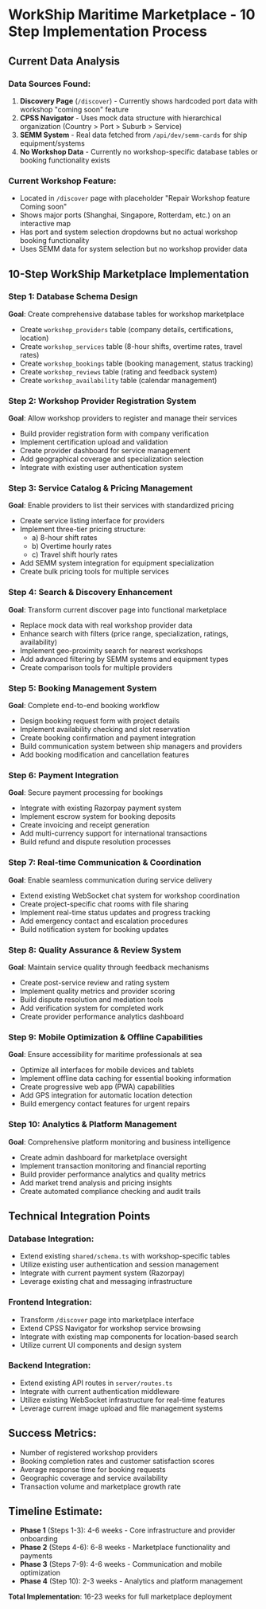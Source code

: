 # WorkShip Maritime Marketplace - 10 Step Implementation Process

## Current Data Analysis

### Data Sources Found:
1. **Discovery Page** (`/discover`) - Currently shows hardcoded port data with workshop "coming soon" feature
2. **CPSS Navigator** - Uses mock data structure with hierarchical organization (Country > Port > Suburb > Service)
3. **SEMM System** - Real data fetched from `/api/dev/semm-cards` for ship equipment/systems
4. **No Workshop Data** - Currently no workshop-specific database tables or booking functionality exists

### Current Workshop Feature:
- Located in `/discover` page with placeholder "Repair Workshop feature Coming soon"
- Shows major ports (Shanghai, Singapore, Rotterdam, etc.) on an interactive map
- Has port and system selection dropdowns but no actual workshop booking functionality
- Uses SEMM data for system selection but no workshop provider data

## 10-Step WorkShip Marketplace Implementation

### Step 1: Database Schema Design
**Goal**: Create comprehensive database tables for workshop marketplace
- Create `workshop_providers` table (company details, certifications, location)
- Create `workshop_services` table (8-hour shifts, overtime rates, travel rates)
- Create `workshop_bookings` table (booking management, status tracking)
- Create `workshop_reviews` table (rating and feedback system)
- Create `workshop_availability` table (calendar management)

### Step 2: Workshop Provider Registration System
**Goal**: Allow workshop providers to register and manage their services
- Build provider registration form with company verification
- Implement certification upload and validation
- Create provider dashboard for service management
- Add geographical coverage and specialization selection
- Integrate with existing user authentication system

### Step 3: Service Catalog & Pricing Management
**Goal**: Enable providers to list their services with standardized pricing
- Create service listing interface for providers
- Implement three-tier pricing structure:
  - a) 8-hour shift rates
  - b) Overtime hourly rates  
  - c) Travel shift hourly rates
- Add SEMM system integration for equipment specialization
- Create bulk pricing tools for multiple services

### Step 4: Search & Discovery Enhancement
**Goal**: Transform current discover page into functional marketplace
- Replace mock data with real workshop provider data
- Enhance search with filters (price range, specialization, ratings, availability)
- Implement geo-proximity search for nearest workshops
- Add advanced filtering by SEMM systems and equipment types
- Create comparison tools for multiple providers

### Step 5: Booking Management System
**Goal**: Complete end-to-end booking workflow
- Design booking request form with project details
- Implement availability checking and slot reservation
- Create booking confirmation and payment integration
- Build communication system between ship managers and providers
- Add booking modification and cancellation features

### Step 6: Payment Integration
**Goal**: Secure payment processing for bookings
- Integrate with existing Razorpay payment system
- Implement escrow system for booking deposits
- Create invoicing and receipt generation
- Add multi-currency support for international transactions
- Build refund and dispute resolution processes

### Step 7: Real-time Communication & Coordination
**Goal**: Enable seamless communication during service delivery
- Extend existing WebSocket chat system for workshop coordination
- Create project-specific chat rooms with file sharing
- Implement real-time status updates and progress tracking
- Add emergency contact and escalation procedures
- Build notification system for booking updates

### Step 8: Quality Assurance & Review System
**Goal**: Maintain service quality through feedback mechanisms
- Create post-service review and rating system
- Implement quality metrics and provider scoring
- Build dispute resolution and mediation tools
- Add verification system for completed work
- Create provider performance analytics dashboard

### Step 9: Mobile Optimization & Offline Capabilities
**Goal**: Ensure accessibility for maritime professionals at sea
- Optimize all interfaces for mobile devices and tablets
- Implement offline data caching for essential booking information
- Create progressive web app (PWA) capabilities
- Add GPS integration for automatic location detection
- Build emergency contact features for urgent repairs

### Step 10: Analytics & Platform Management
**Goal**: Comprehensive platform monitoring and business intelligence
- Create admin dashboard for marketplace oversight
- Implement transaction monitoring and financial reporting
- Build provider performance analytics and quality metrics
- Add market trend analysis and pricing insights
- Create automated compliance checking and audit trails

## Technical Integration Points

### Database Integration:
- Extend existing `shared/schema.ts` with workshop-specific tables
- Utilize existing user authentication and session management
- Integrate with current payment system (Razorpay)
- Leverage existing chat and messaging infrastructure

### Frontend Integration:
- Transform `/discover` page into marketplace interface
- Extend CPSS Navigator for workshop service browsing
- Integrate with existing map components for location-based search
- Utilize current UI components and design system

### Backend Integration:
- Extend existing API routes in `server/routes.ts`
- Integrate with current authentication middleware
- Utilize existing WebSocket infrastructure for real-time features
- Leverage current image upload and file management systems

## Success Metrics:
- Number of registered workshop providers
- Booking completion rates and customer satisfaction scores
- Average response time for booking requests
- Geographic coverage and service availability
- Transaction volume and marketplace growth rate

## Timeline Estimate:
- **Phase 1** (Steps 1-3): 4-6 weeks - Core infrastructure and provider onboarding
- **Phase 2** (Steps 4-6): 6-8 weeks - Marketplace functionality and payments
- **Phase 3** (Steps 7-9): 4-6 weeks - Communication and mobile optimization
- **Phase 4** (Step 10): 2-3 weeks - Analytics and platform management

**Total Implementation**: 16-23 weeks for full marketplace deployment